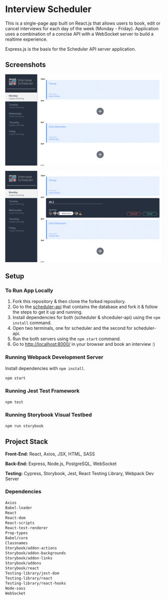# Interview Scheduler

This is a single-page app built on React.js that allows users to book, edit or cancel interviews for each day of the week (Monday - Friday). Application uses a combination of a concise API with a WebSocket server to build a realtime experience.

Express.js is the basis for the Scheduler API server application.

## Screenshots

![ ](https://github.com/belalelmi/Scheduler/blob/production/public/images/main.png?raw=true)

![ ](https://github.com/belalelmi/Scheduler/blob/production/public/images/addAppointment.png?raw=true)

## Setup

### To Run App Locally

1. Fork this repository & then clone the forked repository.
2. Go to the [scheduler-api](https://github.com/belalelmi/scheduler-api) that contains the database and fork it & follow the steps to get it up and running.
3. Install dependencies for both (scheduler & shceduler-api) using the `npm install` command.
4. Open two terminals, one for scheduler and the second for scheduler-api.
5. Run the both servers using the `npm start` command.
6. Go to <http://localhost:8000/> in your browser and book an interview :)

### Running Webpack Development Server

Install dependencies with `npm install`.

```sh
npm start
```

### Running Jest Test Framework

```sh
npm test
```

### Running Storybook Visual Testbed

```sh
npm run storybook
```

## Project Stack

**Front-End:** React, Axios, JSX, HTML, SASS

**Back-End:** Express, Node.js, PostgreSQL, WebSocket

**Testing:** Cypress, Storybook, Jest, React Testing Library, Webpack Dev Server

### Dependencies

```
Axios
Babel-loader
React
React-dom
React-scripts
React-test-renderer
Prop-types
Babel/core
Classnames
Storybook/addon-actions
Storybook/addon-backgrounds
Storybook/addon-links
Storybook/addons
Storybook/react
Testing-library/jest-dom
Testing-library/react
Testing-library/react-hooks
Node-sass
WebSocket
```
